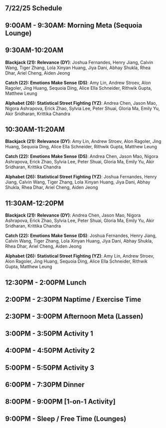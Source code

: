 ## 7/22/25 Schedule

## 9:00AM - 9:30AM: Morning Meta (Sequoia Lounge)
## 9:30AM-10:20AM

**Blackjack (21): Relevance (DY)**: Joshua Fernandes, Henry Jiang, Calvin Wang, Tiger Zhang, Lola Xinyan Huang, Jiya Dani, Abhay Shukla, Rhea Dhar, Ariel Cheng, Aiden Jeong

**Catch (22): Emotions Make Sense (DS)**: Amy Lin, Andrew Stroev, Alon Ragoler, Jing Huang, Sequoia Ding, Alice Ella Schneider, Rithwik Gupta, Matthew Leung

**Alphabet (26): Statistical Street Fighting (YZ)**: Andrea Chen, Jason Mao, Nigora Ashrapova, Erick Zhao, Sylvia Lee, Peter Shuai, Gloria Ma, Emily Yu, Akir Sridharan, Krittika Chandra

## 10:30AM-11:20AM

**Blackjack (21): Relevance (DY)**: Amy Lin, Andrew Stroev, Alon Ragoler, Jing Huang, Sequoia Ding, Alice Ella Schneider, Rithwik Gupta, Matthew Leung

**Catch (22): Emotions Make Sense (DS)**: Andrea Chen, Jason Mao, Nigora Ashrapova, Erick Zhao, Sylvia Lee, Peter Shuai, Gloria Ma, Emily Yu, Akir Sridharan, Krittika Chandra

**Alphabet (26): Statistical Street Fighting (YZ)**: Joshua Fernandes, Henry Jiang, Calvin Wang, Tiger Zhang, Lola Xinyan Huang, Jiya Dani, Abhay Shukla, Rhea Dhar, Ariel Cheng, Aiden Jeong

## 11:30AM-12:20PM

**Blackjack (21): Relevance (DY)**: Andrea Chen, Jason Mao, Nigora Ashrapova, Erick Zhao, Sylvia Lee, Peter Shuai, Gloria Ma, Emily Yu, Akir Sridharan, Krittika Chandra

**Catch (22): Emotions Make Sense (DS)**: Joshua Fernandes, Henry Jiang, Calvin Wang, Tiger Zhang, Lola Xinyan Huang, Jiya Dani, Abhay Shukla, Rhea Dhar, Ariel Cheng, Aiden Jeong

**Alphabet (26): Statistical Street Fighting (YZ)**: Amy Lin, Andrew Stroev, Alon Ragoler, Jing Huang, Sequoia Ding, Alice Ella Schneider, Rithwik Gupta, Matthew Leung

## 12:30PM - 2:00PM Lunch
## 2:00PM - 2:30PM Naptime / Exercise Time
## 2:30PM - 3:00PM Afternoon Meta (Lassen)
## 3:00PM - 3:50PM Activity 1
## 4:00PM - 4:50PM Activity 2
## 5:00PM - 5:50PM Activity 3
## 6:00PM - 7:30PM Dinner
## 8:00PM - 9:00PM [1-on-1 Activity]
## 9:00PM - Sleep / Free Time (Lounges)
